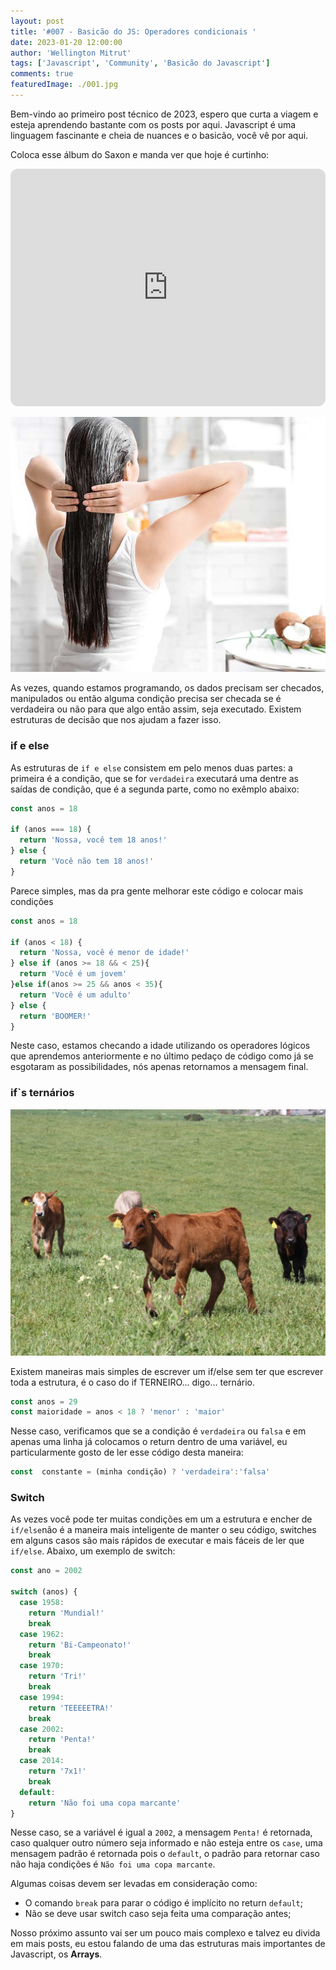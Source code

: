 ```yaml
---
layout: post
title: '#007 - Basicão do JS: Operadores condicionais '
date: 2023-01-20 12:00:00
author: 'Wellington Mitrut'
tags: ['Javascript', 'Community', 'Basicão do Javascript']
comments: true
featuredImage: ./001.jpg
---
```


Bem-vindo ao primeiro post técnico de 2023, espero que curta a viagem e esteja aprendendo bastante com os posts por aqui. Javascript é uma linguagem fascinante e cheia de nuances e o basicão, você vê por aqui.

Coloca esse álbum do Saxon e manda ver que hoje é curtinho:

<iframe style="border-radius:12px" src="https://open.spotify.com/embed/album/2cntVuaG74L3BjJNH5GdU8?utm_source=generator" width="100%" height="380" frameBorder="0" allowfullscreen="" allow="autoplay; clipboard-write; encrypted-media; fullscreen; picture-in-picture" loading="lazy"></iframe>

![Condicionador](./001.jpg)

As vezes, quando estamos programando, os dados precisam ser checados, manipulados ou então alguma condição precisa ser checada se é verdadeira ou não para que algo então assim, seja executado. Existem estruturas de decisão que nos ajudam a fazer isso.

### if e else

As estruturas de `if e else` consistem em pelo menos duas partes: a primeira é a condição, que se for `verdadeira` executará uma dentre as saídas de condição, que é a segunda parte, como no exêmplo abaixo:

```js
const anos = 18

if (anos === 18) {
  return 'Nossa, você tem 18 anos!'
} else {
  return 'Você não tem 18 anos!'
}
```

Parece simples, mas da pra gente melhorar este código e colocar mais condições

```js
const anos = 18

if (anos < 18) {
  return 'Nossa, você é menor de idade!'
} else if (anos >= 18 && < 25){
  return 'Você é um jovem'
}else if(anos >= 25 && anos < 35){
  return 'Você é um adulto'
} else {
  return 'BOOMER!'
}

```

Neste caso, estamos checando a idade utilizando os operadores lógicos que aprendemos anteriormente e no último pedaço de código como já se esgotaram as possibilidades, nós apenas retornamos a mensagem final.

### if`s ternários

![Condicionador](./002.jpg)

Existem maneiras mais simples de escrever um if/else sem ter que escrever toda a estrutura, é o caso do if TERNEIRO... digo... ternário.

```js
const anos = 29
const maioridade = anos < 18 ? 'menor' : 'maior'
```

Nesse caso, verificamos que se a condição é `verdadeira` ou `falsa` e em apenas uma linha já colocamos o return dentro de uma variável, eu particularmente gosto de ler esse código desta maneira:

```js
const  constante = (minha condição) ? 'verdadeira':'falsa'
```

### Switch

As vezes você pode ter muitas condições em um a estrutura e encher de `if/else`não é a maneira mais inteligente de manter o seu código, switches em alguns casos são mais rápidos de executar e mais fáceis de ler que `if/else`. Abaixo, um exemplo de switch:

```js
const ano = 2002

switch (anos) {
  case 1958:
    return 'Mundial!'
    break
  case 1962:
    return 'Bi-Campeonato!'
    break
  case 1970:
    return 'Tri!'
    break
  case 1994:
    return 'TEEEEETRA!'
    break
  case 2002:
    return 'Penta!'
    break
  case 2014:
    return '7x1!'
    break
  default:
    return 'Não foi uma copa marcante'
}
```

Nesse caso, se a variável é igual a `2002`, a mensagem `Penta!` é retornada, caso qualquer outro número seja informado e não esteja entre os `case`, uma mensagem padrão é retornada pois o `default`, o padrão para retornar caso não haja condições é `Não foi uma copa marcante`.

Algumas coisas devem ser levadas em consideração como:

- O comando `break` para parar o código é implícito no return `default`;
- Não se deve usar switch caso seja feita uma comparação antes;

Nosso próximo assunto vai ser um pouco mais complexo e talvez eu divida em mais posts, eu estou falando de uma das estruturas mais importantes de Javascript, os **Arrays**.
